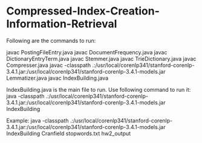 # Compressed-Index-Creation-Information-Retrieval

Following are the commands to run:

javac PostingFileEntry.java
javac DocumentFrequency.java
javac DictionaryEntryTerm.java
javac Stemmer.java
javac TrieDictionary.java
javac Compresser.java
javac -classpath .:/usr/local/corenlp341/stanford-corenlp-3.4.1.jar:/usr/local/corenlp341/stanford-corenlp-3.4.1-models.jar Lemmatizer.java
javac IndexBuilding.java

IndexBuilding.java is the main file to run.
Use following command to run it:
java -classpath .:/usr/local/corenlp341/stanford-corenlp-3.4.1.jar:/usr/local/corenlp341/stanford-corenlp-3.4.1-models.jar IndexBuilding <Cranfield dataset-path> <stopwords file-path> <output-directory path>

Example:
java -classpath .:/usr/local/corenlp341/stanford-corenlp-3.4.1.jar:/usr/local/corenlp341/stanford-corenlp-3.4.1-models.jar IndexBuilding Cranfield stopwords.txt hw2_output
